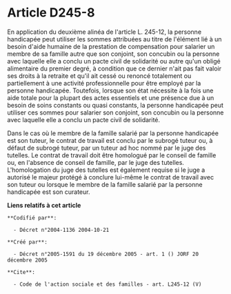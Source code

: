 # Article D245-8

En application du deuxième alinéa de l'article L. 245-12, la personne handicapée peut utiliser les sommes attribuées au titre
de l'élément lié à un besoin d'aide humaine de la prestation de compensation pour salarier un membre de sa famille autre que
son conjoint, son concubin ou la personne avec laquelle elle a conclu un pacte civil de solidarité ou autre qu'un obligé
alimentaire du premier degré, à condition que ce dernier n'ait pas fait valoir ses droits à la retraite et qu'il ait cessé ou
renoncé totalement ou partiellement à une activité professionnelle pour être employé par la personne handicapée. Toutefois,
lorsque son état nécessite à la fois une aide totale pour la plupart des actes essentiels et une présence due à un besoin de
soins constants ou quasi constants, la personne handicapée peut utiliser ces sommes pour salarier son conjoint, son concubin
ou la personne avec laquelle elle a conclu un pacte civil de solidarité.

Dans le cas où le membre de la famille salarié par la personne handicapée est son tuteur, le contrat de travail est conclu
par le subrogé tuteur ou, à défaut de subrogé tuteur, par un tuteur ad hoc nommé par le juge des tutelles. Le contrat de
travail doit être homologué par le conseil de famille ou, en l'absence de conseil de famille, par le juge des tutelles.
L'homologation du juge des tutelles est également requise si le juge a autorisé le majeur protégé à conclure lui-même le
contrat de travail avec son tuteur ou lorsque le membre de la famille salarié par la personne handicapée est son curateur.

**Liens relatifs à cet article**

	**Codifié par**:

	  - Décret n°2004-1136 2004-10-21

	**Créé par**:

	  - Décret n°2005-1591 du 19 décembre 2005 - art. 1 () JORF 20 décembre 2005

	**Cite**:

	  - Code de l'action sociale et des familles - art. L245-12 (V)
